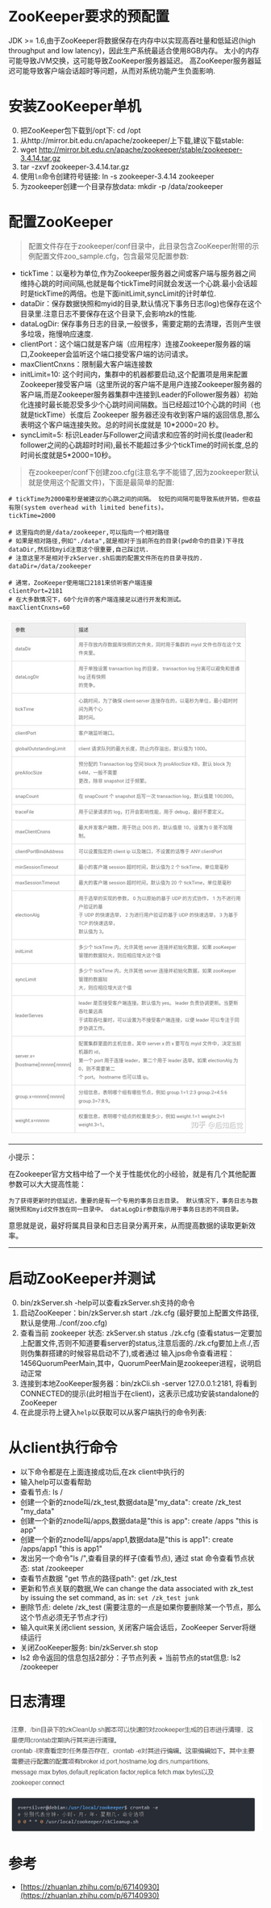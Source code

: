 # ZooKeeper要求的预配置

JDK >= 1.6,由于ZooKeeper将数据保存在内存中以实现高吞吐量和低延迟(high throughput and low latency)，因此生产系统最适合使用8GB内存。 太小的内存可能导致JVM交换，这可能导致ZooKeeper服务器延迟。 高ZooKeeper服务器延迟可能导致客户端会话超时等问题，从而对系统功能产生负面影响.

# 安装ZooKeeper单机

0. 把ZooKeeper包下载到/opt下: cd /opt
1. 从http://mirror.bit.edu.cn/apache/zookeeper/上下载,建议下载stable:
2. wget http://mirror.bit.edu.cn/apache/zookeeper/stable/zookeeper-3.4.14.tar.gz
3. tar -zxvf zookeeper-3.4.14.tar.gz
4. 使用`ln`命令创建符号链接: ln -s zookeeper-3.4.14 zookeeper
5. 为zookeeper创建一个目录存放data: mkdir -p /data/zookeeper

# 配置ZooKeeper

>配置文件存在于zookeeper/conf目录中，此目录包含ZooKeeper附带的示例配置文件zoo_sample.cfg，包含最常见配置参数:

- tickTime：以毫秒为单位,作为Zookeeper服务器之间或客户端与服务器之间维持心跳的时间间隔,也就是每个tickTime时间就会发送一个心跳.最小会话超时是tickTime的两倍。也是下面initLimit,syncLimit的计时单位.
- dataDir：保存数据快照和myid的目录,默认情况下事务日志(log)也保存在这个目录里.注意日志不要保存在这个目录下,会影响zk的性能.
- dataLogDir: 保存事务日志的目录,一般很多，需要定期的去清理，否则产生很多垃圾，拖慢响应速度.
- clientPort：这个端口就是客户端（应用程序）连接Zookeeper服务器的端口,Zookeeper会监听这个端口接受客户端的访问请求。
- maxClientCnxns：限制最大客户端连接数
- initLimit=10: 这个时间内，集群中的机器都要启动,这个配置项是用来配置Zookeeper接受客户端（这里所说的客户端不是用户连接Zookeeper服务器的客户端,而是Zookeeper服务器集群中连接到Leader的Follower服务器）初始化连接时最长能忍受多少个心跳时间间隔数。当已经超过10个心跳的时间（也就是tickTime）长度后 Zookeeper 服务器还没有收到客户端的返回信息,那么表明这个客户端连接失败。总的时间长度就是 10*2000=20 秒。
- syncLimit=5: 标识Leader与Follower之间请求和应答的时间长度(leader和follower之间的心跳超时时间),最长不能超过多少个tickTime的时间长度,总的时间长度就是5*2000=10秒。

>在zookeeper/conf下创建zoo.cfg(注意名字不能错了,因为zookeeper默认就是使用这个配置文件)，下面是最简单的配置:

```shell
# tickTime为2000毫秒是被建议的心跳之间的间隔。 较短的间隔可能导致系统开销，但收益有限(system overhead with limited benefits)。 
tickTime=2000

# 这里指向的是/data/zookeeper,可以指向一个相对路径
# 如果是相对路径,例如"./data",就是相对于当前所在的目录(pwd命令的目录)下寻找dataDir,然后找myid注意这个很重要,自己踩过坑.
# 注意这里不是相对于zkServer.sh后面的配置文件所在的目录寻找的.
dataDir=/data/zookeeper

# 通常，ZooKeeper使用端口2181来侦听客户端连接
clientPort=2181
# 在大多数情况下，60个允许的客户端连接足以进行开发和测试。
maxClientCnxns=60
```

![](pics/zoo.cfg配置参数解释.jpg)

---
小提示：

在Zookeeper官方文档中给了一个关于性能优化的小经验，就是有几个其他配置参数可以大大提高性能：

    为了获得更新时的低延迟，重要的是有一个专用的事务日志目录。 默认情况下，事务日志与数据快照和myid文件放在同一目录中。 dataLogDir参数指示用于事务日志的不同目录。

意思就是说，最好将属具目录和日志目录分离开来，从而提高数据的读取更新效率。

---

# 启动ZooKeeper并测试

0. bin/zkServer.sh -help可以查看zkServer.sh支持的命令
1. 启动ZooKeeper：bin/zkServer.sh start ./zk.cfg (最好要加上配置文件路径,默认是使用../conf/zoo.cfg)
2. 查看当前 zookeeper 状态: zkServer.sh status ./zk.cfg (查看status一定要加上配置文件,否则不知道要看server的status,注意后面的./zk.cfg要加上点./,否则伪集群搭建的时候容易启动不了),或者通过  输入jps命令查看进程：1456QuorumPeerMain,其中，QuorumPeerMain是zookeeper进程，说明启动正常
3. 连接到本地ZooKeeper服务器：bin/zkCli.sh -server 127.0.0.1:2181, 将看到CONNECTED的提示(此时相当于在client)，这表示已成功安装standalone的ZooKeeper
4. 在此提示符上键入`help`以获取可以从客户端执行的命令列表:

# 从client执行命令

- 以下命令都是在上面连接成功后,在zk client中执行的
- 输入help可以查看帮助
- 查看节点: ls /
- 创建一个新的znode叫/zk_test,数据data是"my_data": create /zk_test "my_data"
- 创建一个新的znode叫/apps,数据data是"this is app": create /apps "this is app"
- 创建一个新的znode叫/apps/app1,数据data是"this is app1": create /apps/app1 "this is app1"
- 发出另一个命令"ls /",查看目录的样子(查看节点), 通过 stat 命令查看节点状态: stat /zookeeper
- 查看节点数据 "get 节点的路径path": get /zk_test
- 更新和节点关联的数据,We can change the data associated with zk_test by issuing the set command, as in: `set /zk_test junk`
- 删除节点: delete /zk_test (需要注意的一点是如果你要删除某一个节点，那么这个节点必须无子节点才行)
- 输入quit来关闭client session, 关闭客户端会话后，ZooKeeper Server将继续运行
- 关闭ZooKeeper服务: bin/zkServer.sh stop
- ls2 命令返回的信息包括2部分：子节点列表 + 当前节点的stat信息: ls2 /zookeeper

# 日志清理

![](pics/对zk进行日志清理.png)

# 参考

- [https://zhuanlan.zhihu.com/p/67140930](https://zhuanlan.zhihu.com/p/67140930)